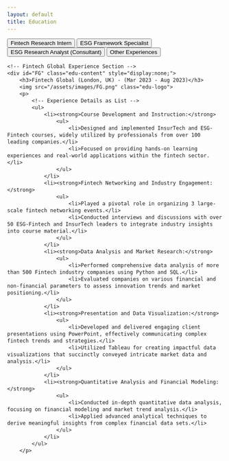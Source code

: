 ```yaml
---
layout: default
title: Education
---
```


<!-- Education Container -->
<div id="education-container">
    <!-- Education Buttons -->
    <button class="edu-btn" onclick="toggleEducation('FG')">Fintech Research Intern</button>
    <button class="edu-btn" onclick="toggleEducation('diginex')">ESG Framework Specialist</button>
    <button class="edu-btn" onclick="toggleEducation('SGA')">ESG Research Analyst (Consultant)</button>
    <button class="edu-btn" onclick="toggleEducation('other')">Other Experiences</button>

    <!-- Fintech Global Experience Section -->
    <div id="FG" class="edu-content" style="display:none;">
        <h3>Fintech Global (London, UK) - (Mar 2023 - Aug 2023)</h3>
        <img src="/assets/images/FG.png" class="edu-logo">
        <p>
            <!-- Experience Details as List -->
            <ul>
                <li><strong>Course Development and Instruction:</strong>
                    <ul>
                        <li>Designed and implemented InsurTech and ESG-Fintech courses, widely utilized by professionals from over 100 leading companies.</li>
                        <li>Focused on providing hands-on learning experiences and real-world applications within the fintech sector.</li>
                    </ul>
                </li>
                <li><strong>Fintech Networking and Industry Engagement:</strong>
                    <ul>
                        <li>Played a pivotal role in organizing 3 large-scale fintech networking events.</li>
                        <li>Conducted interviews and discussions with over 50 ESG-Fintech and InsurTech leaders to integrate industry insights into course material.</li>
                    </ul>
                </li>
                <li><strong>Data Analysis and Market Research:</strong>
                    <ul>
                        <li>Performed comprehensive data analysis of more than 500 Fintech industry companies using Python and SQL.</li>
                        <li>Evaluated companies on various financial and non-financial parameters to assess innovation trends and market positioning.</li>
                    </ul>
                </li>
                <li><strong>Presentation and Data Visualization:</strong>
                    <ul>
                        <li>Developed and delivered engaging client presentations using PowerPoint, effectively communicating complex fintech trends and strategies.</li>
                        <li>Utilized Tableau for creating impactful data visualizations that succinctly conveyed intricate market data and analysis.</li>
                    </ul>
                </li>
                <li><strong>Quantitative Analysis and Financial Modeling:</strong>
                    <ul>
                        <li>Conducted in-depth quantitative data analysis, focusing on financial modeling and market trend analysis.</li>
                        <li>Applied advanced analytical techniques to derive meaningful insights from complex financial data sets.</li>
                    </ul>
                </li>
            </ul>
        </p>
  </div>
</div>

<!-- Diginex Experience Section -->
<div id="diginex" class="edu-content" style="display:none;">
    <h3>Diginex Limited (London, UK) - (Feb 2022 - Aug 2022)</h3>
    <img src="/assets/images/diginex.jpeg" class="edu-logo">
    <p>
        <!-- Experience Details as List -->
        <ul>
            <li><strong>Carbon Project Leadership & Data Analysis:</strong>
                <ul>
                    <li>Led the MSCI Carbon Project, concentrating on emission and energy data analysis with Python and Excel.</li>
                    <li>Enhanced ESG data processing methods, significantly improving efficiency in emission trend analysis.</li>
                </ul>
            </li>
            <li><strong>Productivity Enhancement & Research:</strong>
                <ul>
                    <li>Implemented Tableau to increase team productivity and facilitate handling of data-intensive projects.</li>
                    <li>Authored research on “Bitcoins: The Energy Problem,” demonstrating expertise in data-driven sustainability analysis.</li>
                </ul>
            </li>
            <li><strong>Rapid Promotion & Project Management:</strong>
                <ul>
                    <li>Achieved rapid promotion within 2 months due to significant impact on projects.</li>
                    <li>Served as the primary liaison between clients and international teams, ensuring effective project delivery.</li>
                </ul>
            </li>
            <li><strong>Data Analysis & Operational Enhancement:</strong>
                <ul>
                    <li>Advanced methods in ESG data collection, cleaning, and manipulation using Python and Excel.</li>
                    <li>Achieved a 75% increase in efficiency and accuracy in year-on-year emissions analysis.</li>
                </ul>
            </li>
            <li><strong>Efficiency Metrics & Team Expansion:</strong>
                <ul>
                    <li>Boosted team productivity by 50% using Tableau-driven methodologies, leading to team expansion and increased project intake.</li>
                </ul>
            </li>
            <li><strong>Research & Sustainability Analysis:</strong>
                <ul>
                    <li>Conducted extensive research and authored Bitcoins: The Energy Problem - A Sustainability Analysis”.</li>
                    <li>Highlighted expertise in analyzing and presenting sustainability issues in the fintech sector.</li>
                </ul>
            </li>
        </ul>
    </p>
</div>


<!-- SG Analytics Experience Section -->
<div id="SGA" class="edu-content" style="display:none;">
    <h3>SG Analytics (Pune, India) - (May 2018 - Mar 2019)</h3>
    <img src="/assets/images/SGA.png" class="edu-logo">
    <p>
        <!-- Experience Details as List -->
        <ul>
            <li><strong>ESG Framework Integration:</strong>
                <ul>
                    <li>Developed a standardized reporting tool by integrating over 10 key ESG frameworks using SQL and Python.</li>
                    <li>Enhanced overall ESG reporting efficiency and broadened accessibility for more than 50 companies.</li>
                </ul>
            </li>
            <li><strong>Reporting Tool Design:</strong>
                <ul>
                    <li>Engineered reporting tools integrating frameworks like TCFD, SGX, SASB, CDP, GRI, EU Taxonomy, and HXEX.</li>
                    <li>Improved ESG reporting efficiency by 30% and facilitated user accessibility.</li>
                </ul>
            </li>
            <li><strong>Materiality Assessment Analysis:</strong>
                <ul>
                    <li>Conducted materiality assessments for over 50 companies, aligning with specific requirements and industry contexts.</li>
                    <li>Utilized Excel for data organization, ensuring accuracy and relevance in ESG indicators and frameworks.</li>
                </ul>
            </li>
            <li><strong>Visualization & Reporting:</strong>
                <ul>
                    <li>Developed clear, insightful presentations using Power BI, Tableau, and Python.</li>
                    <li>Effectively communicated materiality assessment findings, guiding companies in ESG reporting strategies.</li>
                </ul>
            </li>
            <li><strong>KPI Topic-Mapping:</strong>
                <ul>
                    <li>Streamlined inter-framework comparisons by mapping KPIs to relevant topics across various frameworks.</li>
                    <li>Facilitated efficient performance analysis and minimized reporting redundancy.</li>
                </ul>
            </li>
            <li><strong>Quantitative ESG Analysis & Reporting Tool Design:</strong>
                <ul>
                    <li>Developed tools for ESG framework integration and quantitative materiality assessments using SQL and Python.</li>
                    <li>Enhanced data-driven analysis and reporting efficiency.</li>
                </ul>
            </li>
            <li><strong>Data Visualization & Strategic Decision-Making:</strong>
                <ul>
                    <li>Utilized Power BI and Tableau for creating clear data visualizations, aiding strategic decision-making.</li>
                    <li>Streamlined KPI mapping and performance analysis across frameworks.</li>
                </ul>
            </li>
        </ul>
    </p>
</div>
